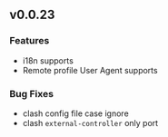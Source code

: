 ## v0.0.23

### Features

- i18n supports
- Remote profile User Agent supports

### Bug Fixes

- clash config file case ignore
- clash `external-controller` only port
